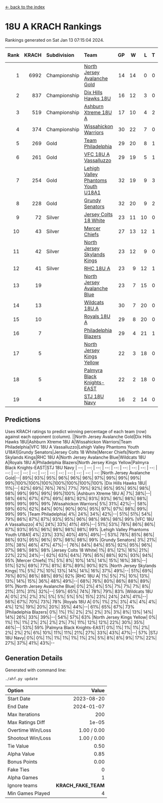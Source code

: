 [<- back to the index](readme.md)
# 18U A KRACH Rankings
Rankings generated on Sat Jan 13 07:15:04 2024.

Rank|KRACH|Subdivision|Team|GP|W|L|T|OTW|OTL|SoS|Exp Wins|Win Diff
---:|---:|:---|:---|---:|---:|---:|---:|---:|---:|---:|---:|---:
1|6992|Championship|[North Jersey Avalanche Gold](https://gamesheetstats.com/seasons/3659/teams/140737/schedule)|14|14|0|0|0|0|88|14.8|-0.0
2|837|Championship|[Dix Hills Hawks 18U](https://gamesheetstats.com/seasons/3659/teams/140731/schedule)|16|12|3|0|1|0|563|13.9|0.0
3|519|Championship|[Ashburn Xtreme 18U A](https://gamesheetstats.com/seasons/3659/teams/140730/schedule)|17|10|4|2|1|0|248|12.9|0.0
4|374|Championship|[Wissahickon Warriors](https://gamesheetstats.com/seasons/3659/teams/140748/schedule)|30|22|7|0|0|1|201|22.9|0.0
5|269|Gold|[Team Philadelphia](https://gamesheetstats.com/seasons/3659/teams/140745/schedule)|29|20|8|1|0|0|191|21.4|0.0
6|261|Gold|[VFC 18U A Vassalluzzo](https://gamesheetstats.com/seasons/3659/teams/140746/schedule)|29|19|5|1|2|2|139|22.4|0.0
7|254|Gold|[Lehigh Valley Phantoms Youth U18A1](https://gamesheetstats.com/seasons/3659/teams/140734/schedule)|32|19|9|3|1|0|190|22.4|0.0
8|228|Gold|[Grundy Senators](https://gamesheetstats.com/seasons/3659/teams/140732/schedule)|32|20|9|2|1|0|182|22.9|0.0
9|72|Silver|[Jersey Colts 18 White](https://gamesheetstats.com/seasons/3659/teams/140733/schedule)|23|11|10|0|0|2|993|11.9|0.0
10|43|Silver|[Mercer Chiefs](https://gamesheetstats.com/seasons/3659/teams/140735/schedule)|27|13|12|1|0|1|577|14.4|0.0
11|42|Silver|[North Jersey Skylands Kings](https://gamesheetstats.com/seasons/3659/teams/140739/schedule)|23|12|9|0|1|1|961|13.9|0.0
12|41|Silver|[RHC 18U A](https://gamesheetstats.com/seasons/3659/teams/140742/schedule)|23|9|12|1|0|1|180|10.4|0.0
13|19||[North Jersey Avalanche Blue](https://gamesheetstats.com/seasons/3659/teams/140736/schedule)|23|7|15|0|0|1|160|7.9|0.0
14|13||[Wildcats 18U A](https://gamesheetstats.com/seasons/3659/teams/140747/schedule)|30|7|20|0|2|1|753|9.9|0.0
15|10||[Royals 18U A](https://gamesheetstats.com/seasons/3659/teams/140743/schedule)|29|8|20|0|1|0|137|9.9|0.0
16|7||[Philadelphia Blazers](https://gamesheetstats.com/seasons/3659/teams/140741/schedule)|29|4|21|1|0|3|180|5.4|0.0
17|5||[North Jersey Kings Yellow](https://gamesheetstats.com/seasons/3659/teams/140738/schedule)|22|3|18|0|1|0|678|4.9|0.0
18|5||[Palmyra Black Knights-EAST](https://gamesheetstats.com/seasons/3659/teams/140740/schedule)|22|2|18|0|2|0|128|4.9|0.0
19|4||[STJ 18U Navy](https://gamesheetstats.com/seasons/3659/teams/140744/schedule)|16|2|14|0|0|0|129|2.9|0.0

## Predictions
Uses KRACH ratings to predict winning percentage of each team (row) against each opponent (column).
||North Jersey Avalanche Gold|Dix Hills Hawks 18U|Ashburn Xtreme 18U A|Wissahickon Warriors|Team Philadelphia|VFC 18U A Vassalluzzo|Lehigh Valley Phantoms Youth U18A1|Grundy Senators|Jersey Colts 18 White|Mercer Chiefs|North Jersey Skylands Kings|RHC 18U A|North Jersey Avalanche Blue|Wildcats 18U A|Royals 18U A|Philadelphia Blazers|North Jersey Kings Yellow|Palmyra Black Knights-EAST|STJ 18U Navy
| --: | --: | --: | --: | --: | --: | --: | --: | --: | --: | --: | --: | --: | --: | --: | --: | --: | --: | --: | --: 
|North Jersey Avalanche Gold|--| 89%| 93%| 95%| 96%| 96%| 96%| 97%| 99%| 99%| 99%| 99%|100%|100%|100%|100%|100%|100%|100%
|Dix Hills Hawks 18U| 11%|--| 62%| 69%| 76%| 76%| 77%| 79%| 92%| 95%| 95%| 95%| 98%| 98%| 99%| 99%| 99%| 99%|100%
|Ashburn Xtreme 18U A|  7%| 38%|--| 58%| 66%| 67%| 67%| 69%| 88%| 92%| 93%| 93%| 96%| 98%| 98%| 99%| 99%| 99%| 99%
|Wissahickon Warriors|  5%| 31%| 42%|--| 58%| 59%| 60%| 62%| 84%| 90%| 90%| 90%| 95%| 97%| 97%| 98%| 99%| 99%| 99%
|Team Philadelphia|  4%| 24%| 34%| 42%|--| 51%| 51%| 54%| 79%| 86%| 87%| 87%| 93%| 95%| 96%| 98%| 98%| 98%| 99%
|VFC 18U A Vassalluzzo|  4%| 24%| 33%| 41%| 49%|--| 51%| 53%| 78%| 86%| 86%| 87%| 93%| 95%| 96%| 98%| 98%| 98%| 99%
|Lehigh Valley Phantoms Youth U18A1|  4%| 23%| 33%| 40%| 49%| 49%|--| 53%| 78%| 85%| 86%| 86%| 93%| 95%| 96%| 97%| 98%| 98%| 99%
|Grundy Senators|  3%| 21%| 31%| 38%| 46%| 47%| 47%|--| 76%| 84%| 84%| 85%| 92%| 95%| 96%| 97%| 98%| 98%| 98%
|Jersey Colts 18 White|  1%|  8%| 12%| 16%| 21%| 22%| 22%| 24%|--| 62%| 63%| 64%| 79%| 85%| 88%| 92%| 93%| 94%| 95%
|Mercer Chiefs|  1%|  5%|  8%| 10%| 14%| 14%| 15%| 16%| 38%|--| 51%| 52%| 69%| 77%| 81%| 87%| 89%| 90%| 92%
|North Jersey Skylands Kings|  1%|  5%|  7%| 10%| 13%| 14%| 14%| 16%| 37%| 49%|--| 51%| 69%| 76%| 80%| 86%| 88%| 89%| 92%
|RHC 18U A|  1%|  5%|  7%| 10%| 13%| 13%| 14%| 15%| 36%| 48%| 49%|--| 68%| 76%| 80%| 86%| 88%| 89%| 91%
|North Jersey Avalanche Blue|  0%|  2%|  4%|  5%|  7%|  7%|  7%|  8%| 21%| 31%| 31%| 32%|--| 59%| 65%| 74%| 78%| 79%| 83%
|Wildcats 18U A|  0%|  2%|  2%|  3%|  5%|  5%|  5%|  5%| 15%| 23%| 24%| 24%| 41%|--| 56%| 67%| 70%| 73%| 78%
|Royals 18U A|  0%|  1%|  2%|  3%|  4%|  4%|  4%|  4%| 12%| 19%| 20%| 20%| 35%| 44%|--| 61%| 65%| 67%| 73%
|Philadelphia Blazers|  0%|  1%|  1%|  2%|  2%|  2%|  3%|  3%|  8%| 13%| 14%| 14%| 26%| 33%| 39%|--| 54%| 57%| 63%
|North Jersey Kings Yellow|  0%|  1%|  1%|  1%|  2%|  2%|  2%|  2%|  7%| 11%| 12%| 12%| 22%| 30%| 35%| 46%|--| 53%| 59%
|Palmyra Black Knights-EAST|  0%|  1%|  1%|  1%|  2%|  2%|  2%|  2%|  6%| 10%| 11%| 11%| 21%| 27%| 33%| 43%| 47%|--| 57%
|STJ 18U Navy|  0%|  0%|  1%|  1%|  1%|  1%|  1%|  2%|  5%|  8%|  8%|  9%| 17%| 22%| 27%| 37%| 41%| 43%|--

## Generation Details

Generated with command line:
```
./ahf.py update
```

| Option | Value |
| :----- | ----: |
| Start Date | 2023-08-20 |
| End Date | 2024-01-07 |
| Max Iterations | 200 |
| Max Ratings Diff | 1e-05 |
| Overtime Win/Loss | 1.00 / 0.00 |
| Shootout Win/Loss | 1.00 / 0.00 |
| Tie Value | 0.50 |
| Alpha Value | 0.85 |
| Bonus Points | 0.00 |
| Fake Ties | 0 |
| Alpha Games | 1 |
| Ignore teams | __KRACH_FAKE_TEAM__ |
| Min Games Played | 4 |

